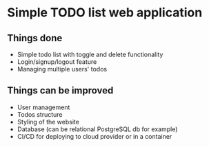 # Simple TODO list web application

## Things done 
- Simple todo list with toggle and delete functionality
- Login/signup/logout feature
- Managing multiple users' todos

## Things can be improved
- User management
- Todos structure
- Styling of the website
- Database (can be relational PostgreSQL db for example)
- CI/CD for deploying to cloud provider or in a container